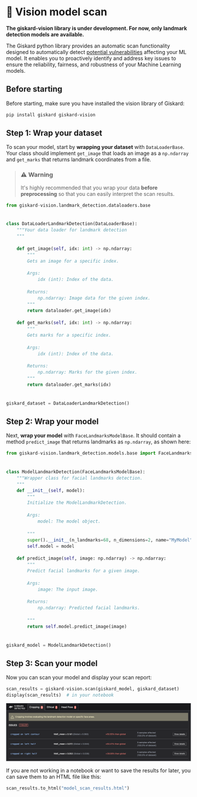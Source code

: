 # 📸 Vision model scan

**The giskard-vision library is under development. For now, only landmark detection models are available.**

The Giskard python library provides an automatic scan functionality designed to automatically detect [potential vulnerabilities](https://docs.giskard.ai/en/latest/knowledge/key_vulnerabilities/index.html) affecting your ML model. It enables you to proactively identify and address key issues to ensure the reliability, fairness, and robustness of your Machine Learning models.

## Before starting

Before starting, make sure you have installed the vision library of Giskard:

```bash
pip install giskard giskard-vision
```

## Step 1: Wrap your dataset

To scan your model, start by **wrapping your dataset** with `DataLoaderBase`. Your class should implement `get_image` that loads an image as a `np.ndarray` and `get_marks` that returns landmark coordinates from a file.

> ### ⚠️ Warning
>
> It's highly recommended that you wrap your data **before preprocessing** so that you can easily interpret
> the scan results.

```python
from giskard-vision.landmark_detection.dataloaders.base


class DataLoaderLandmarkDetection(DataLoaderBase):
    """Your data loader for landmark detection
    """

    def get_image(self, idx: int) -> np.ndarray:
        """
        Gets an image for a specific index.

        Args:
            idx (int): Index of the data.

        Returns:
            np.ndarray: Image data for the given index.
        """
        return dataloader.get_image(idx)

    def get_marks(self, idx: int) -> np.ndarray:
        """
        Gets marks for a specific index.

        Args:
            idx (int): Index of the data.

        Returns:
            np.ndarray: Marks for the given index.
        """
        return dataloader.get_marks(idx)


giskard_dataset = DataLoaderLandmarkDetection()
```

## Step 2: Wrap your model

Next, **wrap your model** with `FaceLandmarksModelBase`. It should contain a method `predict_image` that returns landmarks as `np.ndarray`, as shown here:

```python
from giskard-vision.landmark_detection.models.base import FaceLandmarksModelBase


class ModelLandmarkDetection(FaceLandmarksModelBase):
    """Wrapper class for facial landmarks detection.
    """
    def __init__(self, model):
        """
        Initialize the ModelLandmarkDetection.

        Args:
            model: The model object.

        """
        super().__init__(n_landmarks=68, n_dimensions=2, name="MyModel")
        self.model = model

    def predict_image(self, image: np.ndarray) -> np.ndarray:
        """
        Predict facial landmarks for a given image.

        Args:
            image: The input image.

        Returns:
            np.ndarray: Predicted facial landmarks.

        """
        return self.model.predict_image(image)


giskard_model = ModelLandmarkDetection()
```

## Step 3: Scan your model

Now you can scan your model and display your scan report:

```python
scan_results = giskard-vision.scan(giskard_model, giskard_dataset)
display(scan_results)  # in your notebook
```

![Vision scan results](../../../assets/scan_vision.png)

If you are not working in a notebook or want to save the results for later, you can save them to an HTML file like this:

```python
scan_results.to_html("model_scan_results.html")
```
